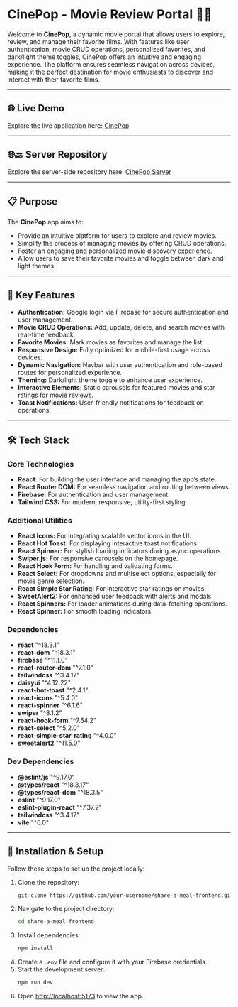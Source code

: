 # CinePop - Movie Review Portal 🎥🍿

Welcome to **CinePop**, a dynamic movie portal that allows users to explore, review, and manage their favorite films. With features like user authentication, movie CRUD operations, personalized favorites, and dark/light theme toggles, CinePop offers an intuitive and engaging experience. The platform ensures seamless navigation across devices, making it the perfect destination for movie enthusiasts to discover and interact with their favorite films.

---

## 🌐 Live Demo

Explore the live application here: [CinePop](https://cinepop.surge.sh/)

---

## 🌐🔙 Server Repository

Explore the server-side repository here: [CinePop Server](https://cine-popcorn-server.vercel.app/)

---

## 📋 Purpose

The **CinePop** app aims to:

- Provide an intuitive platform for users to explore and review movies.
- Simplify the process of managing movies by offering CRUD operations.
- Foster an engaging and personalized movie discovery experience.
- Allow users to save their favorite movies and toggle between dark and light themes.

---

## 🔑 Key Features

- **Authentication:** Google login via Firebase for secure authentication and user management.
- **Movie CRUD Operations:** Add, update, delete, and search movies with real-time feedback.
- **Favorite Movies:** Mark movies as favorites and manage the list.
- **Responsive Design:** Fully optimized for mobile-first usage across devices.
- **Dynamic Navigation:** Navbar with user authentication and role-based routes for personalized experience.
- **Theming:** Dark/light theme toggle to enhance user experience.
- **Interactive Elements:** Static carousels for featured movies and star ratings for movie reviews.
- **Toast Notifications:** User-friendly notifications for feedback on operations.

---

## 🛠️ Tech Stack

### Core Technologies

- **React:** For building the user interface and managing the app’s state.
- **React Router DOM:** For seamless navigation and routing between views.
- **Firebase:** For authentication and user management.
- **Tailwind CSS:** For modern, responsive, utility-first styling.


### Additional Utilities

- **React Icons:** For integrating scalable vector icons in the UI.
- **React Hot Toast:** For displaying interactive toast notifications.
- **React Spinner:** For stylish loading indicators during async operations.
- **Swiper.js:** For responsive carousels on the homepage.
- **React Hook Form:** For handling and validating forms.
- **React Select:** For dropdowns and multiselect options, especially for movie genre selection.
- **React Simple Star Rating:** For interactive star ratings on movies.
- **SweetAlert2:** For enhanced user feedback with alerts and modals.
- **React Spinners:** For loader animations during data-fetching operations.
- **React Spinner:** For smooth loading indicators.

### Dependencies

- **react** "^18.3.1"
- **react-dom** "^18.3.1"
- **firebase** "^11.1.0"
- **react-router-dom** "^7.1.0"
- **tailwindcss** "^3.4.17"
- **daisyui** "^4.12.22"
- **react-hot-toast** "^2.4.1"
- **react-icons** "^5.4.0"
- **react-spinner** "^6.1.6"
- **swiper** "^8.1.2"
- **react-hook-form** "^7.54.2"
- **react-select** "^5.2.0"
- **react-simple-star-rating** "^4.0.0"
- **sweetalert2** "^11.5.0"

### Dev Dependencies

- **@eslint/js** "^9.17.0"
- **@types/react** "^18.3.17"
- **@types/react-dom** "^18.3.5"
- **eslint** "^9.17.0"
- **eslint-plugin-react** "^7.37.2"
- **tailwindcss** "^3.4.17"
- **vite** "^6.0"

---

## 🚀 Installation & Setup

Follow these steps to set up the project locally:

1. Clone the repository:
   ```bash
   git clone https://github.com/your-username/share-a-meal-frontend.git
   ```
2. Navigate to the project directory:
   ```bash
   cd share-a-meal-frontend
   ```
3. Install dependencies:
   ```bash
   npm install
   ```
4. Create a `.env` file and configure it with your Firebase credentials.
5. Start the development server:
   ```bash
   npm run dev
   ```
6. Open [http://localhost:5173](http://localhost:5173) to view the app.
